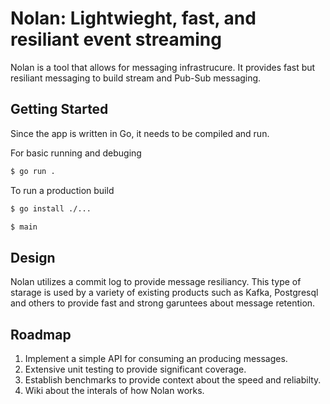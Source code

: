 # Nolan: Lightwieght, fast, and resiliant event streaming

Nolan is a tool that allows for messaging infrastrucure. It provides fast but resiliant messaging to build stream and Pub-Sub messaging.

## Getting Started

Since the app is written in Go, it needs to be compiled and run.

For basic running and debuging

```bash
$ go run .
```

To run a production build

```bash
$ go install ./...
```

```bash
$ main
```

## Design

Nolan utilizes a commit log to provide message resiliancy. This type of starage is used by a variety of existing products such as Kafka, Postgresql and others to provide fast and strong garuntees about message retention.

## Roadmap

1. Implement a simple API for consuming an producing messages.
1. Extensive unit testing to provide significant coverage.
1. Establish benchmarks to provide context about the speed and reliabilty.
1. Wiki about the interals of how Nolan works.
